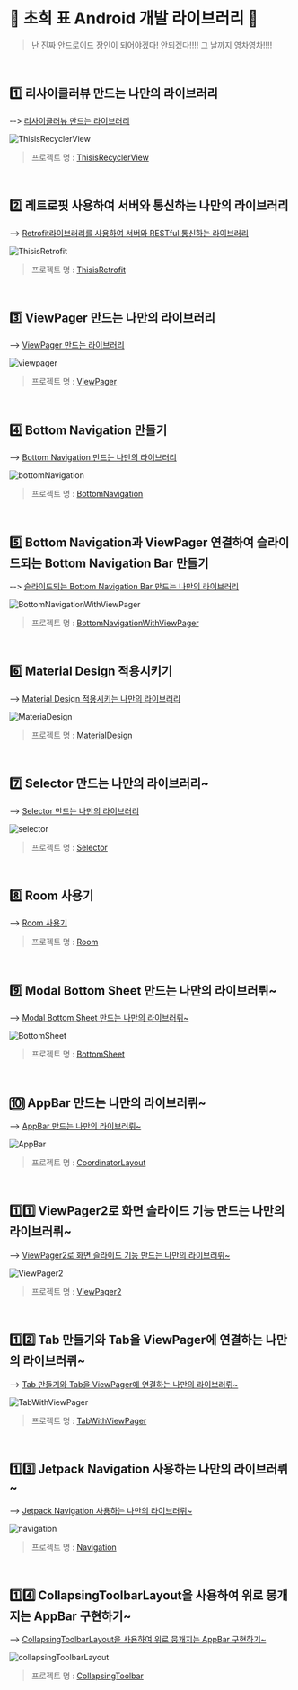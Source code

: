 # 🌱 초희 표 Android 개발 라이브러리 🌱

> 난 진짜 안드로이드 장인이 되어야겠다! 안되겠다!!!! 그 날까지 영차영차!!!!

<br>

## 1️⃣ 리사이클러뷰 만드는 나만의 라이브러리

--> [리사이클러뷰 만드는 라이브러리](https://github.com/choheeis/Android_YoungChaYoungCha/blob/master/%EB%A6%AC%EB%93%9C%EB%AF%B8%EB%AA%A8%EC%9D%8C%EC%A7%91/ThisisRecyclerView%EC%97%90%20%EB%8C%80%ED%95%9C%20%EB%A6%AC%EB%93%9C%EB%AF%B8~.md)

![ThisisRecyclerView](./resource/gif/ThisisRecyclerView.gif)

> 프로젝트 명 : [ThisisRecyclerView](https://github.com/choheeis/Android_YoungChaYoungCha/tree/master/ThisisRecyclerView)

<br>

## 2️⃣ 레트로핏 사용하여 서버와 통신하는 나만의 라이브러리

--> [Retrofit라이브러리를 사용하여 서버와 RESTful 통신하는 라이브러리](https://github.com/choheeis/Android_YoungChaYoungCha/blob/master/%EB%A6%AC%EB%93%9C%EB%AF%B8%EB%AA%A8%EC%9D%8C%EC%A7%91/ThisisRetrofit%EC%97%90%20%EB%8C%80%ED%95%9C%20%EB%A6%AC%EB%93%9C%EB%AF%B8!.md)

![ThisisRetrofit](./resource/gif/ThisisRetrofit.gif)

> 프로젝트 명 : [ThisisRetrofit](https://github.com/choheeis/Android_YoungChaYoungCha/tree/master/ThisisRetrofit)
<br>

## 3️⃣ ViewPager 만드는 나만의 라이브러리

--> [ViewPager 만드는 라이브러리](https://choheeis.github.io/%EC%95%88%EB%93%9C%EB%A1%9C%EC%9D%B4%EB%93%9C/2020/03/01/ViewPager.html)

![viewpager](./resource/gif/viewpager.gif)

> 프로젝트 명 : [ViewPager](https://github.com/choheeis/Android_YoungChaYoungCha/tree/master/ViewPager)

<br>

## 4️⃣ Bottom Navigation 만들기

--> [Bottom Navigation 만드는 나만의 라이브러리](https://choheeis.github.io/%EC%95%88%EB%93%9C%EB%A1%9C%EC%9D%B4%EB%93%9C/2020/03/01/BottomNavigation.html)

![bottomNavigation](./resource/gif/BottomNavigation3.gif)

> 프로젝트 명 : [BottomNavigation](https://github.com/choheeis/Android_YoungChaYoungCha/tree/master/BottomNavigation)

<br>

## 5️⃣ Bottom Navigation과 ViewPager 연결하여 슬라이드되는 Bottom Navigation Bar 만들기

--> [슬라이드되는 Bottom Navigation Bar 만드는 나만의 라이브러리](https://choheeis.github.io/%EC%95%88%EB%93%9C%EB%A1%9C%EC%9D%B4%EB%93%9C/2020/03/01/BottomNavigationSwipe.html)

![BottomNavigationWithViewPager](./resource/gif/BottomNavigationWithViewPager.gif)

> 프로젝트 명 : [BottomNavigationWithViewPager](https://github.com/choheeis/Android_YoungChaYoungCha/tree/master/BottomNavigationWithViewPager)

<br>

## 6️⃣ Material Design 적용시키기

--> [Material Design 적용시키는 나만의 라이브러리](https://choheeis.github.io/android/2020/04/06/%EC%95%88%EB%93%9C%EB%A1%9C%EC%9D%B4%EB%93%9C-%EB%A8%B8%ED%84%B0%EB%A6%AC%EC%96%BC-%EB%94%94%EC%9E%90%EC%9D%B81.html)

![MateriaDesign](./resource/gif/MaterialDesign.gif)

> 프로젝트 명 : [MaterialDesign](https://github.com/choheeis/Android_YoungChaYoungCha/tree/master/MaterialDesign)

<br>

## 7️⃣ Selector 만드는 나만의 라이브러리~

--> [Selector 만드는 나만의 라이브러리](https://choheeis.github.io/%EC%95%88%EB%93%9C%EB%A1%9C%EC%9D%B4%EB%93%9C/2020/04/15/Selector.html)

![selector](./resource/gif/selector.gif)

> 프로젝트 명 : [Selector](https://github.com/choheeis/Android_YoungChaYoungCha/tree/master/Selector)

<br>

## 8️⃣ Room 사용기

--> [Room 사용기](https://choheeis.github.io/%EC%95%88%EB%93%9C%EB%A1%9C%EC%9D%B4%EB%93%9C/2020/04/17/Room.html)

> 프로젝트 명 : [Room](https://github.com/choheeis/Android_YoungChaYoungCha/tree/master/Room)

<br>

## 9️⃣ Modal Bottom Sheet 만드는 나만의 라이브러뤼~

--> [Modal Bottom Sheet 만드는 나만의 라이브러뤼~](https://choheeis.github.io/%EC%95%88%EB%93%9C%EB%A1%9C%EC%9D%B4%EB%93%9C/2020/05/02/BottomSheet.html)

![BottomSheet](./resource/gif/BottomSheet.gif)

> 프로젝트 명 : [BottomSheet](https://github.com/choheeis/Android_YoungChaYoungCha/tree/master/BottomSheet)

<br>

## 🔟 AppBar 만드는 나만의 라이브러뤼~

--> [AppBar 만드는 나만의 라이브러뤼~](https://choheeis.github.io/newblog//articles/2020-10/AppBar)

![AppBar](./resource/gif/AppBar.gif)

> 프로젝트 명 : [CoordinatorLayout](https://github.com/choheeis/Android_YoungChaYoungCha/tree/master/CoordinatorLayout)

<br>

## 1️⃣1️⃣ ViewPager2로 화면 슬라이드 기능 만드는 나만의 라이브러뤼~

--> [ViewPager2로 화면 슬라이드 기능 만드는 나만의 라이브러뤼~](https://choheeis.github.io/newblog//articles/2020-08/ViewPager2)

![ViewPager2](./resource/gif/ViewPager2.gif)

> 프로젝트 명 : [ViewPager2](https://github.com/choheeis/Android_YoungChaYoungCha/tree/master/ViewPager2)

<br>

## 1️⃣2️⃣ Tab 만들기와 Tab을 ViewPager에 연결하는 나만의 라이브러뤼~ 

--> [Tab 만들기와 Tab을 ViewPager에 연결하는 나만의 라이브러뤼~ ](https://choheeis.github.io/newblog//articles/2020-08/Tab)

![TabWithViewPager](./resource/gif/TabWithViewPager.gif)

> 프로젝트 명 : [TabWithViewPager](https://github.com/choheeis/Android_YoungChaYoungCha/tree/master/TabWithViewPager)

<br>

## 1️⃣3️⃣ Jetpack Navigation 사용하는 나만의 라이브러뤼~

--> [Jetpack Navigation 사용하는 나만의 라이브러뤼~ ](https://choheeis.github.io/newblog//articles/2020-08/navigation)

![navigation](./resource/gif/navigation.gif)

> 프로젝트 명 : [Navigation](https://github.com/choheeis/Android_YoungChaYoungCha/tree/master/Navigation)

<br>

## 1️⃣4️⃣ CollapsingToolbarLayout을 사용하여 위로 뭉개지는 AppBar 구현하기~

--> [CollapsingToolbarLayout을 사용하여 위로 뭉개지는 AppBar 구현하기~](https://choheeis.github.io/newblog//articles/2020-10/AppBar)

![collapsingToolbarLayout](./resource/gif/CollapsingToolbar4.gif)

> 프로젝트 명 : [CollapsingToolbar](https://github.com/choheeis/Android_YoungChaYoungCha/tree/master/CollapsingToolbar)

<br>
